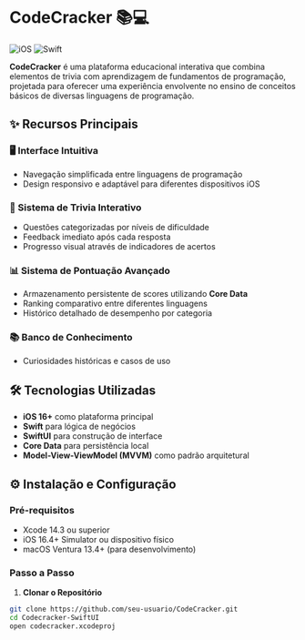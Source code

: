 # CodeCracker 📚💻

![iOS](https://img.shields.io/badge/iOS-16%2B-blue)
![Swift](https://img.shields.io/badge/Swift-5.8-orange)

**CodeCracker** é uma plataforma educacional interativa que combina elementos de trivia com aprendizagem de fundamentos de programação, projetada para oferecer uma experiência envolvente no ensino de conceitos básicos de diversas linguagens de programação.

## ✨ Recursos Principais

### 🖥 Interface Intuitiva
- Navegação simplificada entre linguagens de programação
- Design responsivo e adaptável para diferentes dispositivos iOS

### 🧠 Sistema de Trivia Interativo
- Questões categorizadas por níveis de dificuldade
- Feedback imediato após cada resposta
- Progresso visual através de indicadores de acertos

### 📊 Sistema de Pontuação Avançado
- Armazenamento persistente de scores utilizando **Core Data**
- Ranking comparativo entre diferentes linguagens
- Histórico detalhado de desempenho por categoria

### 📚 Banco de Conhecimento
- Curiosidades históricas e casos de uso

## 🛠 Tecnologias Utilizadas

- **iOS 16+** como plataforma principal
- **Swift** para lógica de negócios
- **SwiftUI** para construção de interface
- **Core Data** para persistência local
- **Model-View-ViewModel (MVVM)** como padrão arquitetural

## ⚙️ Instalação e Configuração

### Pré-requisitos
- Xcode 14.3 ou superior
- iOS 16.4+ Simulator ou dispositivo físico
- macOS Ventura 13.4+ (para desenvolvimento)

### Passo a Passo

1. **Clonar o Repositório**
```bash
git clone https://github.com/seu-usuario/CodeCracker.git
cd Codecracker-SwiftUI
open codecracker.xcodeproj
```
